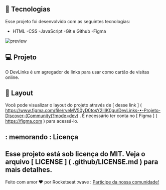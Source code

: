 
## 🚀 Tecnologias
Esse projeto foi desenvolvido com as seguintes tecnologias:

- HTML
-CSS
-JavaScript 
-Git e Github
-Figma

![preview](https://github.com/FbBorges/projeto/assets/154693997/07ffa6bd-ac15-472e-9250-332b6b6de69a)

## 💻 Projeto
O DevLinks é um agregador de links para usar como cartão de visitas online.

## 🔖 Layout
Você pode visualizar o layout do projeto através de [ desse link ] ( https://www.figma.com/file/rveMV50yD0tosY2IlIK0gu/DevLinks-•-Projeto-Discover-(Community)?mode=dev) . É necessário ter conta no [ Figma ] ( https://figma.com ) para acessá-lo.

## : memorando : Licença
Esse projeto está sob licença do MIT. Veja o arquivo [ LICENSE ] ( .github/LICENSE.md ) para mais detalhes.
---

Feito com amor ♥ por Rocketseat :wave : [Participe da nossa comunidade!](https://discordapp.com/invite/gCRAFhc)

<!--START_SECTION:rodapé-->

<br />
<br />



<!--END_SECTION:rodapé-->